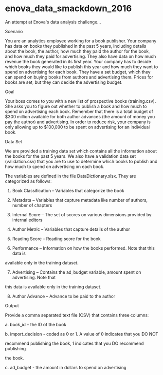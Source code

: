 # enova_data_smackdown_2016
An attempt at Enova's data analysis challenge...


Scenario

You are an analytics employee working for a book publisher. Your company has data on books
they published in the past 5 years, including details about the book, the author, how much they
paid the author for the book, and how much they paid for advertising. They also have data on
how much revenue the book generated in its first year.
Your company has to decide which books they would like to publish this year and how much
they want to spend on advertising for each book. They have a set budget, which they can spend
on buying books from authors and advertising them. Prices for books are set, but they can
decide the advertising budget. 


Goal

Your boss comes to you with a new list of prospective books (training.csv). She asks you to
figure out whether to publish a book and how much to spend on advertising each book.
Remember that there is a total budget of $300 million available for both author advances (the
amount of money you pay the author) and advertising. In order to reduce risk, your company is
only allowing up to $100,000 to be spent on advertising for an individual book.


Data Set

We are provided a training data set which contains all the information
about the books for the past 5 years. We also have a validation data set (validation.csv) that you are to use to determine which
books to publish and how much to spend on advertising on each book.

The variables are defined in the file DataDictionary.xlsx. They are categorized as follows:

1. Book Classification – Variables that categorize the book

2. Metadata – Variables that capture metadata like number of authors, number of chapters

3. Internal Score – The set of scores on various dimensions provided by internal editors

4. Author Metric – Variables that capture details of the author

5. Reading Score – Reading score for the book

6. Performance – Information on how the books performed. Note that this data is

available only in the training dataset.

7. Advertising – Contains the ad_budget variable, amount spent on advertising. Note that

this data is available only in the training dataset.

8. Author Advance – Advance to be paid to the author

Output

Provide a comma separated text file (CSV) that contains three columns:

a. book_id – the ID of the book

b. import_decision - coded as 0 or 1. A value of 0 indicates that you DO NOT

recommend publishing the book, 1 indicates that you DO recommend publishing

the book.

c. ad_budget - the amount in dollars to spend on advertising
